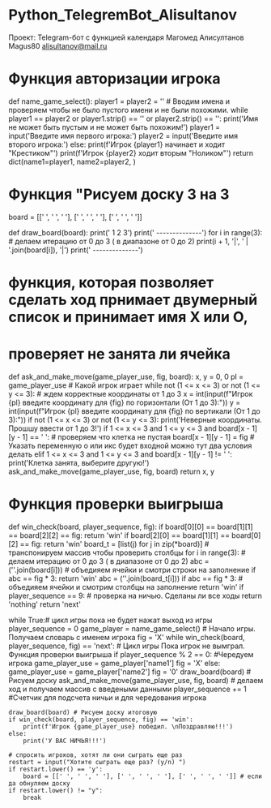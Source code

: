 # Python_TelegremBot_Alisultanov
Проект: Telegram-бот с функцией календаря
Магомед Алисултанов
Magus80
alisultanov@mail.ru

# Функция авторизации игрока
def name_game_select():
    player1 = player2 = ''
    # Вводим имена и проверяем чтобы не было пустого  имени и не были похожими.
    while player1 == player2 or player1.strip() == '' or player2.strip() == '':
        print('Имя не может быть пустым и не может быть похожим!')
        player1 = input('Введите имя первого игрока:')
        player2 = input('Введите имя второго игрока:')
    else:
        print(f'Игрок {player1} начинает и ходит "Крестиком"')
        print(f'Игрок {player2} ходит вторым  "Ноликом"')
        return dict(name1=player1, name2=player2, )


# Функция "Рисуем доску 3 на 3
board = [[' ', ' ', ' '], [' ', ' ', ' '], [' ', ' ', ' ']]


def draw_board(board):
    print('    1   2   3')
    print('  --------------')
    for i in range(3):  # делаем итерацию от 0 до 3 ( в диапазоне от 0 до 2)
        print(i + 1, '|', ' | '.join(board[i]), '|')
        print('  --------------')


# функция, которая позволяет сделать ход прнимает двумерный список и принимает имя Х или О,
# проверяет не занята ли ячейка
def ask_and_make_move(game_player_use, fig, board):
    x, y = 0, 0
    pl = game_player_use  # Какой игрок играет
    while not (1 <= x <= 3) or not (1 <= y <= 3):  # ждем корректные координаты от 1 до 3
        x = int(input(f"Игрок {pl} введите координату  для {fig} по горизонтали (От 1 до 3):"))
        y = int(input(f"Игрок {pl} введите координату для  {fig} по вертикали (От 1 до 3):"))
        if not (1 <= x <= 3) or not (1 <= y <= 3):
            print('Неверные координаты. Прошшу ввести от 1 до 3!')
        if 1 <= x <= 3 and 1 <= y <= 3 and board[x - 1][y - 1] == ' ':  # проверяем что клетка не пустая
            board[x - 1][y - 1] = fig  # Указать переменную о или икс будет входной можно тут два условия делать
        elif 1 <= x <= 3 and 1 <= y <= 3 and board[x - 1][y - 1] != ' ':
            print('Клетка занята, выберите другую!')
            ask_and_make_move(game_player_use, fig, board)
    return x, y


# Функция проверки выигрыша
def win_check(board, player_sequence, fig):
    if board[0][0] == board[1][1] == board[2][2] == fig:
        return 'win'
    if board[2][0] == board[1][1] == board[0][2] == fig:
        return 'win'
    board_t = [list(j) for j in zip(*board)]  # транспонируем массив чтобы проверить столбцы
    for i in range(3):  # делаем итерацию от 0 до 3 ( в диапазоне от 0 до 2)
        abc = (''.join(board[i]))  # объедияем ячейки и смотри строки на заполнение
        if abc == fig * 3:
            return 'win'
        abc = (''.join(board_t[i]))
        if abc == fig * 3:  # объедияем ячейки и смотрим столбцы на заполнение
            return 'win'
        if player_sequence == 9: # проверка на ничью. Сделаны ли все ходы
            return 'nothing'
    return 'next'


while True:# цикл игры пока не будет нажат выход из игры
    player_sequence = 0
    game_player = name_game_select()  # Начало игры. Получаем словарь с именем игрока
    fig = 'X'
    while win_check(board, player_sequence, fig) == 'next':  # Цикл игры Пока игрок не вымграл. Функция проверки выигрыша
        if player_sequence % 2 == 0: #Чередуем игрока
            game_player_use = game_player['name1']
            fig = 'X'
        else:
            game_player_use = game_player['name2']
            fig = '0'
        draw_board(board)  # Рисуем доску
        ask_and_make_move(game_player_use, fig, board)  # делаем ход и получаем массив с введеными данными
        player_sequence += 1 #Счетчик для подсчета ничьи и для чередования игрока

    draw_board(board) # Рисуем доску итоговую
    if win_check(board, player_sequence, fig) == 'win':
        print(f'Игрок {game_player_use} победил. \nПоздравляю!!!')
    else:
        print('У ВАС НИЧЬЯ!!!')

    # спросить игроков, хотят ли они сыграть еще раз
    restart = input("Хотите сыграть еще раз? (y/n) ")
    if restart.lower() == 'y':
        board = [[' ', ' ', ' '], [' ', ' ', ' '], [' ', ' ', ' ']] # если да обнуляем доску
    if restart.lower() != "y":
        break
